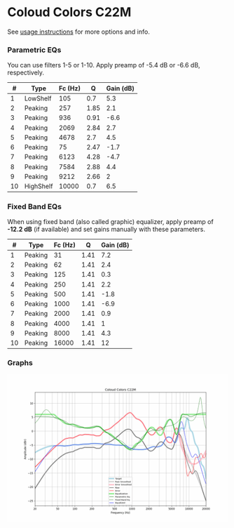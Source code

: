 # Coloud Colors C22M
See [usage instructions](https://github.com/jaakkopasanen/AutoEq#usage) for more options and info.

### Parametric EQs
You can use filters 1-5 or 1-10. Apply preamp of -5.4 dB or -6.6 dB, respectively.

|   # | Type      |   Fc (Hz) |    Q |   Gain (dB) |
|-----|-----------|-----------|------|-------------|
|   1 | LowShelf  |       105 | 0.7  |         5.3 |
|   2 | Peaking   |       257 | 1.85 |         2.1 |
|   3 | Peaking   |       936 | 0.91 |        -6.6 |
|   4 | Peaking   |      2069 | 2.84 |         2.7 |
|   5 | Peaking   |      4678 | 2.7  |         4.5 |
|   6 | Peaking   |        75 | 2.47 |        -1.7 |
|   7 | Peaking   |      6123 | 4.28 |        -4.7 |
|   8 | Peaking   |      7584 | 2.88 |         4.4 |
|   9 | Peaking   |      9212 | 2.66 |         2   |
|  10 | HighShelf |     10000 | 0.7  |         6.5 |

### Fixed Band EQs
When using fixed band (also called graphic) equalizer, apply preamp of **-12.2 dB** (if available) and set gains manually with these parameters.

|   # | Type    |   Fc (Hz) |    Q |   Gain (dB) |
|-----|---------|-----------|------|-------------|
|   1 | Peaking |        31 | 1.41 |         7.2 |
|   2 | Peaking |        62 | 1.41 |         2.4 |
|   3 | Peaking |       125 | 1.41 |         0.3 |
|   4 | Peaking |       250 | 1.41 |         2.2 |
|   5 | Peaking |       500 | 1.41 |        -1.8 |
|   6 | Peaking |      1000 | 1.41 |        -6.9 |
|   7 | Peaking |      2000 | 1.41 |         0.9 |
|   8 | Peaking |      4000 | 1.41 |         1   |
|   9 | Peaking |      8000 | 1.41 |         4.3 |
|  10 | Peaking |     16000 | 1.41 |        12   |

### Graphs
![](./Coloud%20Colors%20C22M.png)
